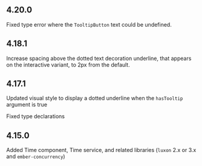 ## 4.20.0

Fixed type error where the `TooltipButton` text could be undefined.

## 4.18.1

Increase spacing above the dotted text decoration underline, that appears on the interactive variant, to 2px from the default.

## 4.17.1

Updated visual style to display a dotted underline when the `hasTooltip` argument is true

Fixed type declarations

## 4.15.0

Added Time component, Time service, and related libraries (`luxon` 2.x or 3.x and `ember-concurrency`)

